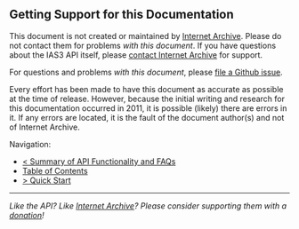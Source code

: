 ## Getting Support for this Documentation

This document is not created or maintained by [Internet Archive](http://archive.org). Please do not contact them for problems _with this document_. If you have questions about the IAS3 API itself, please [contact Internet Archive](mailto:info@archive.org) for support.

For questions and problems _with this document_, please [file a Github issue](https://github.com/vmbrasseur/IAS3API/issues).

Every effort has been made to have this document as accurate as possible at the time of release. However, because the initial writing and research for this documentation occurred in 2011, it is possible (likely) there are errors in it. If any errors are located, it is the fault of the document author(s) and not of Internet Archive.

Navigation:

* [< Summary of API Functionality and FAQs](https://github.com/vmbrasseur/IAS3API/blob/master/summary.md)
* [Table of Contents](https://github.com/vmbrasseur/IAS3API) 
* [> Quick Start](https://github.com/vmbrasseur/IAS3API/blob/master/quickstart.md)

-----

_Like the API? Like [Internet Archive](http://archive.org)? Please consider supporting them with a [donation](http://archive.org/donate/)!_

